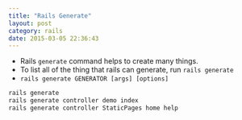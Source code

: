 ```yaml
---
title: "Rails Generate" 
layout: post
category: rails
date: 2015-03-05 22:36:43 
---
```


- Rails `generate` command helps to create many things.
- To list all of the thing that rails can generate, run `rails generate`
- `rails generate GENERATOR [args] [options]`

```bash
rails generate
rails generate controller demo index
rails generate controller StaticPages home help
```